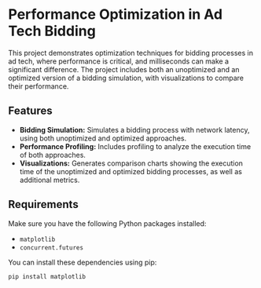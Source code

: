 # Performance Optimization in Ad Tech Bidding

This project demonstrates optimization techniques for bidding processes in ad tech, where performance is critical, and milliseconds can make a significant difference. The project includes both an unoptimized and an optimized version of a bidding simulation, with visualizations to compare their performance.

## Features

- **Bidding Simulation:** Simulates a bidding process with network latency, using both unoptimized and optimized approaches.
- **Performance Profiling:** Includes profiling to analyze the execution time of both approaches.
- **Visualizations:** Generates comparison charts showing the execution time of the unoptimized and optimized bidding processes, as well as additional metrics.

## Requirements

Make sure you have the following Python packages installed:

- `matplotlib`
- `concurrent.futures`

You can install these dependencies using pip:

```bash
pip install matplotlib
